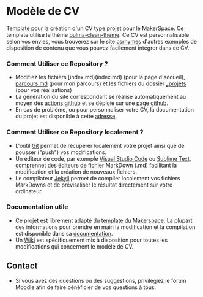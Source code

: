 # Modèle de CV

Template pour la création d'un CV type projet pour le MakerSpace. Ce template utilise le thème [bulma-clean-theme](https://github.com/chrisrhymes/bulma-clean-theme). Ce CV est personnalisable selon vos envies, vous trouverez sur le site [csrhymes](https://www.csrhymes.com/bulma-clean-theme/) d'autres exemples de disposition de contenu que vous pouvez facilement intégrer dans ce CV.

### Comment Utiliser ce Repository ?

- Modifiez les fichiers [index.md)(index.md) (pour la page d'accueil), [parcours.md](parcours.md) (pour mon parcours) et les fichiers du dossier [_projets](_projets) (pour vos réalisations)
- La génération du site correspondant se réalise automatiquement au moyen des [actions github](https://github.com/unilasalle-amiens/modele-de-cv/actions) et se déploie sur une [page github](https://github.com/unilasalle-amiens/modele-de-cv/settings/pages).
- En cas de problème, ou pour personnaliser votre CV, la documentation du projet est disponible à cette [adresse](https://www.csrhymes.com/bulma-clean-theme/docs/).

### Comment Utiliser ce Repository localement ?
- L'outil [Git](https://git-scm.com/book/en/v2/Getting-Started-Installing-Git) permet de récupérer localement votre projet ainsi que de pousser ("push") vos modifications.
- Un éditeur de code, par exemple [Visual Studio Code](https://code.visualstudio.com/) ou [Sublime Text](https://www.sublimetext.com/), comprennet des éditeurs de fichier MarkDown (.md) facilitant la modification et la création de nouveaux fichiers.
- Le compilateur [Jekyll](https://jekyllrb.com/docs/) permet de compiler localement vos fichiers MarkDowns et de prévisaliser le résultat directement sur votre ordinateur.

### Documentation utile
* Ce projet est librement adapté du [template](https://github.com/Makerspace-Amiens/template-project) du [Makerspace](https://github.com/Makerspace-Amiens/template-project). La plupart des informations pour prendre en main la modification et la compilation est disponible dans sa [documentation](https://makerspace-amiens.fr/template-project/).
* Un [Wiki](https://github.com/unilasalle-amiens/modele-de-cv/wiki) est spécifiquement mis à disposition pour toutes les modifications qui concernent le modèle de CV.

## Contact
* Si vous avez des questions ou des suggestions, privilégiez le forum Moodle afin de faire bénéficier de vos questions à tous.

